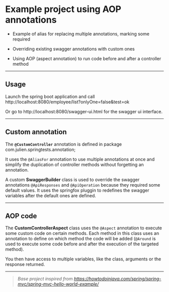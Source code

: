 # Example project using AOP annotations

- Example of alias for replacing multiple annotations, marking some required

- Overriding existing swagger annotations with custom ones

- Using AOP (aspect annotation) to run code before and after a controller method

---

## Usage
Launch the spring boot application and call <a>http://localhost:8080/employee/list?onlyOne=false&test=ok</a>

Or go to <a>http://localhost:8080/swagger-ui.html</a> for the swagger ui interface.

---

## Custom annotation
The **`@CustomController`** annotation is defined in package com.julien.springtests.annotation;

It uses the `@AliasFor` annotation to use multiple annotations at once and simplify the duplication of controller methods without forgetting an annotation.

A custom **SwaggerBuilder** class is used to override the swagger annotations `@ApiResponses` and `@ApiOperation` because they required some default values.
It uses the springfox pluggin to redefines the swagger variables after the default ones are defined.

---

## AOP code
The **CustomControllerAspect** class uses the `@Aspect` annotation to execute some custom code on certain methods.
Each method in this class uses an annotation to define on which method the code will be added (`@Around` is used to execute some code before and after the execution of the targeted method).

You then have access to multiple variables, like the class, arguments or the response returned.

---

> _Base project inspired from <a>https://howtodoinjava.com/spring/spring-mvc/spring-mvc-hello-world-example/</a>_